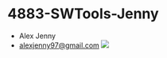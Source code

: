# 4883-SWTools-Jenny
- Alex Jenny
- alexjenny97@gmail.com
![](https://avatars2.githubusercontent.com/u/32145579?s=400&u=4e58e7f49f53993078aab26ec21710ed5189eb84&v=4)
